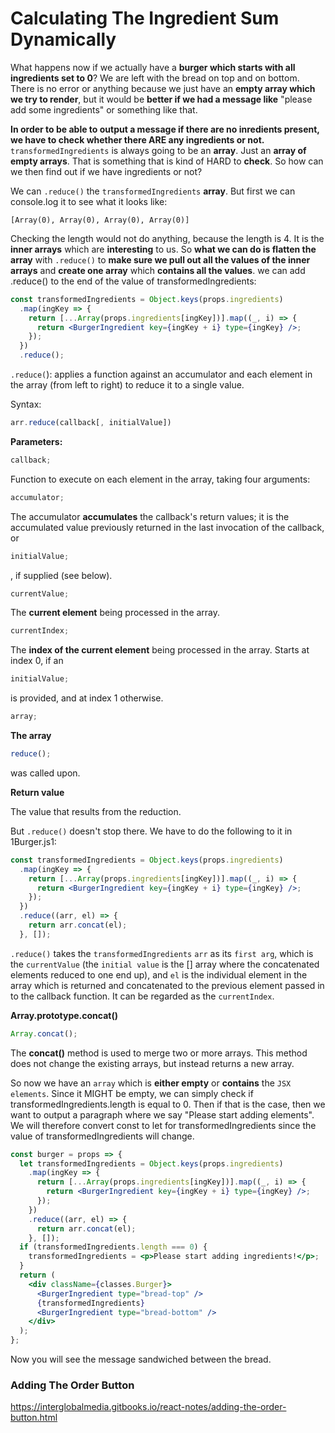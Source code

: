 # Calculating The Ingredient Sum Dynamically

What happens now if we actually have a **burger which starts with all ingredients set to 0**? We are left with the bread on top and on bottom. There is no error or anything because we just have an **empty array which we try to render**, but it would be **better if we had a message like** "please add some ingredients" or something like that.

**In order to be able to output a message if there are no inredients present, we have to check whether there ARE any ingredients or not.** `transformedIngredients` is always going to be an **array**. Just an **array of empty arrays**. That is something that is kind of HARD to **check**. So how can we then find out if we have ingredients or not?

We can `.reduce()` the `transformedIngredients` **array**. But first we can console.log it to see what it looks like:

```
[Array(0), Array(0), Array(0), Array(0)]
```

Checking the length would not do anything, because the length is 4. It is the **inner arrays** which are **interesting** to us. So **what we can do is flatten the array** with `.reduce()` to **make sure we pull out all the values of the inner arrays** and **create one array** which **contains all the values**. we can add .reduce() to the end of the value of transformedIngredients:

```jsx
const transformedIngredients = Object.keys(props.ingredients)
  .map(ingKey => {
    return [...Array(props.ingredients[ingKey])].map((_, i) => {
      return <BurgerIngredient key={ingKey + i} type={ingKey} />;
    });
  })
  .reduce();
```

`.reduce(`): applies a function against an accumulator and each element in the array (from left to right) to reduce it to a single value.

Syntax:

```js
arr.reduce(callback[, initialValue])
```

**Parameters:**

```js
callback;
```

Function to execute on each element in the array, taking four arguments:

```js
accumulator;
```

The accumulator **accumulates** the callback's return values; it is the accumulated value previously returned in the last invocation of the callback, or

```js
initialValue;
```

, if supplied (see below).

```js
currentValue;
```

The **current element** being processed in the array.

```js
currentIndex;
```

The **index of the current element** being processed in the array. Starts at index 0, if an

```js
initialValue;
```

is provided, and at index 1 otherwise.

```js
array;
```

**The array**

```js
reduce();
```

was called upon.

**Return value**

The value that results from the reduction.

But `.reduce()` doesn't stop there. We have to do the following to it in 1Burger.js1:

```jsx
const transformedIngredients = Object.keys(props.ingredients)
  .map(ingKey => {
    return [...Array(props.ingredients[ingKey])].map((_, i) => {
      return <BurgerIngredient key={ingKey + i} type={ingKey} />;
    });
  })
  .reduce((arr, el) => {
    return arr.concat(el);
  }, []);
```

`.reduce()` takes the `transformedIngredients` `arr` as its `first arg`, which is the `currentValue` (the `initial value` is the [] array where the concatenated elements reduced to one end up), and `el` is the individual element in the array which is returned and concatenated to the previous element passed in to the callback function. It can be regarded as the `currentIndex`.

**Array.prototype.concat()**

```js
Array.concat();
```

The **concat()** method is used to merge two or more arrays. This method does not change the existing arrays, but instead returns a new array.

So now we have an `array` which is **either empty** or **contains** the `JSX elements`. Since it MIGHT be empty, we can simply check if transformedIngredients.length is equal to 0. Then if that is the case, then we want to output a paragraph where we say "Please start adding elements". We will therefore convert const to let for transformedIngredients since the value of transformedIngredients will change.

```jsx
const burger = props => {
  let transformedIngredients = Object.keys(props.ingredients)
    .map(ingKey => {
      return [...Array(props.ingredients[ingKey])].map((_, i) => {
        return <BurgerIngredient key={ingKey + i} type={ingKey} />;
      });
    })
    .reduce((arr, el) => {
      return arr.concat(el);
    }, []);
  if (transformedIngredients.length === 0) {
    transformedIngredients = <p>Please start adding ingredients!</p>;
  }
  return (
    <div className={classes.Burger}>
      <BurgerIngredient type="bread-top" />
      {transformedIngredients}
      <BurgerIngredient type="bread-bottom" />
    </div>
  );
};
```

Now you will see the message sandwiched between the bread.

### Adding The Order Button

https://interglobalmedia.gitbooks.io/react-notes/adding-the-order-button.html
